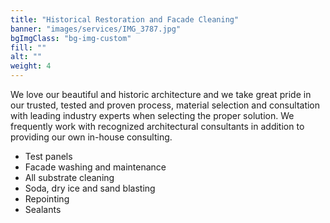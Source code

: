 ```yaml
---
title: "Historical Restoration and Facade Cleaning"
banner: "images/services/IMG_3787.jpg"
bgImgClass: "bg-img-custom"
fill: ""
alt: ""
weight: 4
---
```


We love our beautiful and historic architecture and we take great pride in our trusted, tested and proven process, material selection and consultation with leading industry experts when selecting the proper solution. We frequently work with recognized architectural consultants in addition to providing our own in-house consulting.

- Test panels
- Facade washing and maintenance
- All substrate cleaning
- Soda, dry ice and sand blasting
- Repointing
- Sealants
